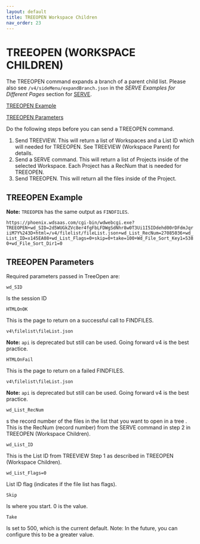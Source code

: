 ```yaml
---
layout: default
title: TREEOPEN Workspace Children
nav_order: 23
---
```


# TREEOPEN (WORKSPACE CHILDREN) 

The TREEOPEN command expands a branch of a parent child list. Please also see `/v4/sideMenu/expandBranch.json` in the *SERVE Examples for Different Pages* section for [SERVE](https://dsnyder7427.github.io/Worldox-Web-API/serve.html).

[TREEOPEN Example](#treeopeon-example)

[TREEOPEN Parameters](#treeopen-parameters)

Do the following steps before you can send a TREEOPEN command.
1.	Send TREEVIEW. This will return a list of Workspaces and a List ID which will needed for TREEOPEN. See TREEVIEW (Workspace Parent) for details.
2.	Send a SERVE command. This will return a list of Projects inside of the selected Workspace. Each Project has a RecNum that is needed for TREEOPEN.
3.	Send TREEOPEN. This will return all the files inside of the Project.

## TREEOPEN Example

**Note:** `TREEOPEN` has the same output as `FINDFILES`. 

`https://phoenix.wdsaas.com/cgi-bin/wdwebcgi.exe?TREEOPEN+wd_SID=2d5WUGkZVc8er4fgFbLFDWgSdNhr8w0T3Ui1I5IDdehd00rDFdmJqriiM7Y%243D+html=/v4/filelist/fileList.json+wd_List_RecNum=27085036+wd_List_ID=x145EA08+wd_List_Flags=0+skip=0+take=100+Wd_File_Sort_Key1=5380+wd_File_Sort_Dir1=0`

## TREEOPEN Parameters

Required parameters passed in TreeOpen are:

`wd_SID`

Is the session ID 

`HTMLOnOK`

This is the page to return on a successful call to FINDFILES.

`v4\filelist\fileList.json`

**Note:** `api` is deprecated but still can be used. Going forward v4 is the best practice.

`HTMLOnFail`

This is the page to return on a failed FINDFILES.

`v4\filelist\fileList.json`

**Note:** `api` is deprecated but still can be used. Going forward v4 is the best practice.

`wd_List_RecNum`

s the record number of the files in the list that you want to open in a tree . This is the RecNum (record number) from the SERVE command in step 2 in TREEOPEN (Workspace Children).

`wd_List_ID`

This is the List ID from TREEVIEW Step 1 as described in TREEOPEN (Workspace Children).

`wd_List_Flags=0`
	
List ID flag (indicates if the file list has flags). 

`Skip`
	
Is where you start. 0 is the value. 

`Take`

Is set to 500, which is the current default. Note: In the future, you can configure this to be a greater value. 
